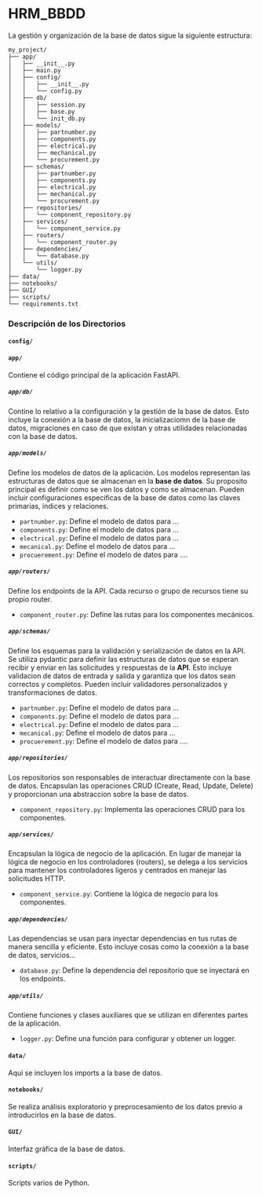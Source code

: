 # HRM_BBDD

La gestión y organización de la base de datos sigue la siguiente estructura:

```plaintext
my_project/
├── app/
│   ├── __init__.py
│   ├── main.py
│   ├── config/
│   │   ├── __init__.py
│   │   └── config.py
│   ├── db/
│   │   ├── session.py
│   │   ├── base.py
│   │   └── init_db.py
│   ├── models/
│   │   ├── partnumber.py
│   │   ├── components.py
│   │   ├── electrical.py
│   │   ├── mechanical.py
│   │   └── procurement.py
│   ├── schemas/
│   │   ├── partnumber.py
│   │   ├── components.py
│   │   ├── electrical.py
│   │   ├── mechanical.py
│   │   └── procurement.py
│   ├── repositories/
│   │   └── component_repository.py
│   ├── services/
│   │   └── component_service.py
│   ├── routers/
│   │   └── component_router.py
│   ├── dependencies/
│   │   └── database.py
│   └── utils/
│       └── logger.py
├── data/
├── notebooks/
├── GUI/
├── scripts/
└── requirements.txt
```

### Descripción de los Directorios

#### `config/`

#### `app/`
Contiene el código principal de la aplicación FastAPI.

##### `app/db/`
Contine lo relativo a la configuración y la gestión de la base de datos. Esto incluye la conexión a la base de datos, la inicializaciomn de la base de datos, migraciones en caso de que existan y otras utilidades relacionadas con la base de datos.


##### `app/models/`
Define los modelos de datos de la aplicación. Los modelos representan las estructuras de datos que se almacenan en la **base de datos**.
Su proposito principal es definir como se ven los datos y como se almacenan.
Pueden incluir configuraciones especificas de la base de datos como las claves primarias, índices y relaciones.

- `partnumber.py`: Define el modelo de datos para ...
- `components.py`: Define el modelo de datos para ...
- `electrical.py`: Define el modelo de datos para ...
- `mecanical.py`: Define el modelo de datos para ...
- `procuerement.py`: Define el modelo de datos para ....

##### `app/routers/`
Define los endpoints de la API. Cada recurso o grupo de recursos tiene su propio router.

- `component_router.py`: Define las rutas para los componentes mecánicos.

##### `app/schemas/`
Define los esquemas para la validación y serialización de datos en la API. Se utiliza pydantic para definir las estructuras de datos que se esperan recibir y enviar en las solicitudes
y respuestas de la **API**. Esto incluye validacion de datos de entrada y salida y garantiza que los datos sean correctos y completos.
Pueden incluir validadores personalizados y transformaciones de datos.
- `partnumber.py`: Define el modelo de datos para ...
- `components.py`: Define el modelo de datos para ...
- `electrical.py`: Define el modelo de datos para ...
- `mecanical.py`: Define el modelo de datos para ...
- `procuerement.py`: Define el modelo de datos para ....

##### `app/repositories/`
Los repositorios son responsables de interactuar directamente con la base de datos. Encapsulan las operaciones CRUD (Create, Read, Update, Delete) y proporcionan una abstraccion sobre la base de datos.

- `component_repository.py`: Implementa las operaciones CRUD para los componentes.

##### `app/services/`
Encapsulan la lógica de negocio de la aplicación. En lugar de manejar la lógica de negocio en los controladores (routers), se delega a los servicios para mantener los controladores ligeros y centrados en manejar las solicitudes HTTP.

- `component_service.py`: Contiene la lógica de negocio para los componentes.

##### `app/dependencies/`
Las dependencias se usan para inyectar dependencias en tus rutas de manera sencilla y eficiente. Esto incluye cosas como la conexión a la base de datos, servicios...
- `database.py`: Define la dependencia del repositorio que se inyectará en los endpoints.


##### `app/utils/`
Contiene funciones y clases auxiliares que se utilizan en diferentes partes de la aplicación.

- `logger.py`: Define una función para configurar y obtener un logger.


#### `data/`
Aquí se incluyen los imports a la base de datos.

#### `notebooks/`
Se realiza análisis exploratorio y preprocesamiento de los datos previo a introducirlos en la base de datos.

#### `GUI/`
Interfaz gráfica de la base de datos.

#### `scripts/`
Scripts varios de Python.